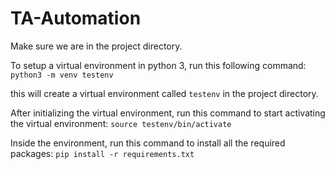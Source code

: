 # TA-Automation

Make sure we are in the project directory.

To setup a virtual environment in python 3, run this following command:
`python3 -m venv testenv`

this will create a virtual environment called `testenv` in the project directory.

After initializing the virtual environment, run this command to start activating the virtual environment:
`source testenv/bin/activate`

Inside the environment, run this command to install all the required packages:
`pip install -r requirements.txt`
